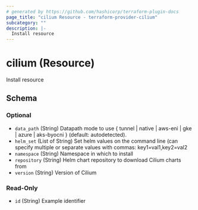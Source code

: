 ```yaml
---
# generated by https://github.com/hashicorp/terraform-plugin-docs
page_title: "cilium Resource - terraform-provider-cilium"
subcategory: ""
description: |-
  Install resource
---
```


# cilium (Resource)

Install resource



<!-- schema generated by tfplugindocs -->
## Schema

### Optional

- `data_path` (String) Datapath mode to use { tunnel | native | aws-eni | gke | azure | aks-byocni } (default: autodetected).
- `helm_set` (List of String) Set helm values on the command line (can specify multiple or separate values with commas: key1=val1,key2=val2
- `namespace` (String) Namespace in which to install
- `repository` (String) Helm chart repository to download Cilium charts from
- `version` (String) Version of Cilium

### Read-Only

- `id` (String) Example identifier
